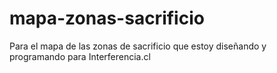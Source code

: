 # mapa-zonas-sacrificio
Para el mapa de las zonas de sacrificio que estoy diseñando y programando para Interferencia.cl
